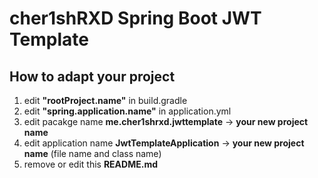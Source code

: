 # cher1shRXD Spring Boot JWT Template

## How to adapt your project
1. edit **"rootProject.name"** in build.gradle
2. edit **"spring.application.name"** in application.yml
3. edit pacakge name **me.cher1shrxd.jwttemplate** -> **your new project name**
4. edit application name **JwtTemplateApplication** -> **your new project name** (file name and class name)
5. remove or edit this **README.md**
